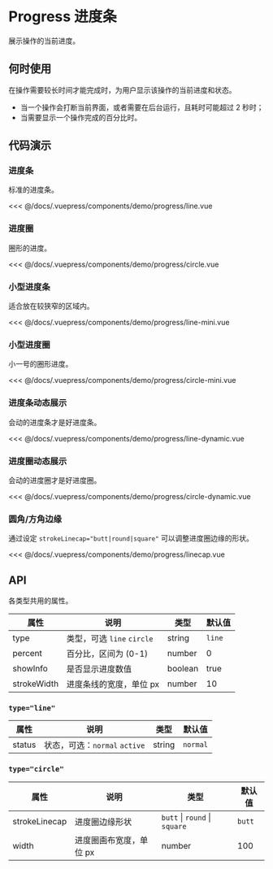 # Progress 进度条

展示操作的当前进度。

## 何时使用

在操作需要较长时间才能完成时，为用户显示该操作的当前进度和状态。

- 当一个操作会打断当前界面，或者需要在后台运行，且耗时可能超过 2 秒时；
- 当需要显示一个操作完成的百分比时。

## 代码演示

### 进度条

标准的进度条。

<demo-progress-line/>

<<< @/docs/.vuepress/components/demo/progress/line.vue

### 进度圈

圈形的进度。

<demo-progress-circle/>

<<< @/docs/.vuepress/components/demo/progress/circle.vue

### 小型进度条

适合放在较狭窄的区域内。

<demo-progress-line-mini/>

<<< @/docs/.vuepress/components/demo/progress/line-mini.vue

### 小型进度圈

小一号的圈形进度。

<demo-progress-circle-mini/>

<<< @/docs/.vuepress/components/demo/progress/circle-mini.vue

### 进度条动态展示

会动的进度条才是好进度条。

<demo-progress-line-dynamic/>

<<< @/docs/.vuepress/components/demo/progress/line-dynamic.vue

### 进度圈动态展示

会动的进度圈才是好进度圈。

<demo-progress-circle-dynamic/>

<<< @/docs/.vuepress/components/demo/progress/circle-dynamic.vue

### 圆角/方角边缘

通过设定 `strokeLinecap="butt|round|square"` 可以调整进度圈边缘的形状。

<demo-progress-linecap/>

<<< @/docs/.vuepress/components/demo/progress/linecap.vue

## API

各类型共用的属性。

| 属性        | 说明                       | 类型    | 默认值 |
| ----------- | -------------------------- | ------- | ------ |
| type        | 类型，可选 `line` `circle` | string  | `line` |
| percent     | 百分比，区间为 (0-1)       | number  | 0      |
| showInfo    | 是否显示进度数值           | boolean | true   |
| strokeWidth | 进度条线的宽度，单位 px    | number  | 10     |

### `type="line"`

| 属性   | 说明                          | 类型   | 默认值   |
| ------ | ----------------------------- | ------ | -------- |
| status | 状态，可选：`normal` `active` | string | `normal` |

### `type="circle"`

| 属性          | 说明                    | 类型                          | 默认值 |
| ------------- | ----------------------- | ----------------------------- | ------ |
| strokeLinecap | 进度圈边缘形状          | `butt` \| `round` \| `square` | `butt` |
| width         | 进度圈画布宽度，单位 px | number                        | 100    |
